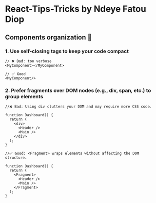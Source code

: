 # React-Tips-Tricks by **Ndeye Fatou Diop**

## Components organization 🧹

### 1. Use self-closing tags to keep your code compact

```
// ❌ Bad: too verbose
<MyComponent></MyComponent>

// ✅ Good
<MyComponent/>

```

### 2. Prefer fragments over DOM nodes (e.g., div, span, etc.) to group elements

```
//❌ Bad: Using div clutters your DOM and may require more CSS code.

function Dashboard() {
  return (
    <div>
      <Header />
      <Main />
    </div>
  );
}

//✅ Good: <Fragment> wraps elements without affecting the DOM structure.

function Dashboard() {
  return (
    <Fragment>
      <Header />
      <Main />
    </Fragment>
  );
}
```
